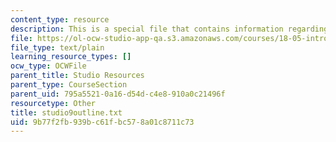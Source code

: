 ```yaml
---
content_type: resource
description: This is a special file that contains information regarding studio 9.
file: https://ol-ocw-studio-app-qa.s3.amazonaws.com/courses/18-05-introduction-to-probability-and-statistics-spring-2014/9b77f2fb939bc61fbc578a01c8711c73_studio9outline.txt
file_type: text/plain
learning_resource_types: []
ocw_type: OCWFile
parent_title: Studio Resources
parent_type: CourseSection
parent_uid: 795a5521-0a16-d54d-c4e8-910a0c21496f
resourcetype: Other
title: studio9outline.txt
uid: 9b77f2fb-939b-c61f-bc57-8a01c8711c73
---
```

